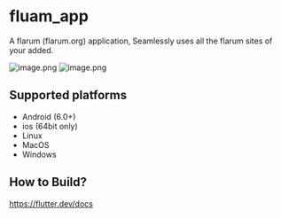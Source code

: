 # fluam_app

A flarum (flarum.org) application, Seamlessly uses all the flarum sites of your added.

![image.png](https://i.loli.net/2021/02/26/WtiI61OsEGUYTco.png)
![image.png](https://i.loli.net/2021/02/26/dWeElxH6T5tAYaB.png)

## Supported platforms
* Android (6.0+)
* ios (64bit only)
* Linux
* MacOS
* Windows

## How to Build?

https://flutter.dev/docs